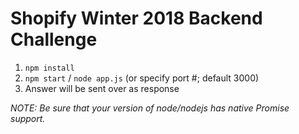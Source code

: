 # Shopify Winter 2018 Backend Challenge

1. `npm install`
2. `npm start` / `node app.js` (or specify port #; default 3000)
3. Answer will be sent over as response

_NOTE: Be sure that your version of node/nodejs has native *Promise* support._